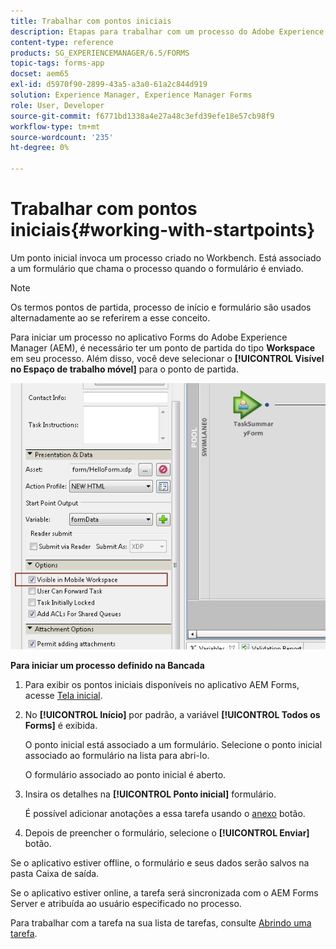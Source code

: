 ```yaml
---
title: Trabalhar com pontos iniciais
description: Etapas para trabalhar com um processo do Adobe Experience Manager Forms no dispositivo móvel definido no Workbench.
content-type: reference
products: SG_EXPERIENCEMANAGER/6.5/FORMS
topic-tags: forms-app
docset: aem65
exl-id: d5970f90-2899-43a5-a3a0-61a2c844d919
solution: Experience Manager, Experience Manager Forms
role: User, Developer
source-git-commit: f6771bd1338a4e27a48c3efd39efe18e57cb98f9
workflow-type: tm+mt
source-wordcount: '235'
ht-degree: 0%

---
```


# Trabalhar com pontos iniciais{#working-with-startpoints}

Um ponto inicial invoca um processo criado no Workbench. Está associado a um formulário que chama o processo quando o formulário é enviado.

>[!NOTE]
>
>Os termos pontos de partida, processo de início e formulário são usados alternadamente ao se referirem a esse conceito.

Para iniciar um processo no aplicativo Forms do Adobe Experience Manager (AEM), é necessário ter um ponto de partida do tipo **Workspace** em seu processo. Além disso, você deve selecionar o **[!UICONTROL Visível no Espaço de trabalho móvel]** para o ponto de partida.

![mws_startpoint_select_option](assets/mws_startpoint_select_option.png)

**Para iniciar um processo definido na Bancada**

1. Para exibir os pontos iniciais disponíveis no aplicativo AEM Forms, acesse [Tela inicial](../../forms/using/home-screen.md).
1. No **[!UICONTROL Início]** por padrão, a variável **[!UICONTROL Todos os Forms]** é exibida.

   O ponto inicial está associado a um formulário. Selecione o ponto inicial associado ao formulário na lista para abri-lo.

   O formulário associado ao ponto inicial é aberto.

1. Insira os detalhes na **[!UICONTROL Ponto inicial]** formulário.

   É possível adicionar anotações a essa tarefa usando o [anexo](../../forms/using/add-attachments.md) botão.

1. Depois de preencher o formulário, selecione o **[!UICONTROL Enviar]** botão.

Se o aplicativo estiver offline, o formulário e seus dados serão salvos na pasta Caixa de saída.

Se o aplicativo estiver online, a tarefa será sincronizada com o AEM Forms Server e atribuída ao usuário especificado no processo.

Para trabalhar com a tarefa na sua lista de tarefas, consulte [Abrindo uma tarefa](/help/forms/using/open-task.md).
